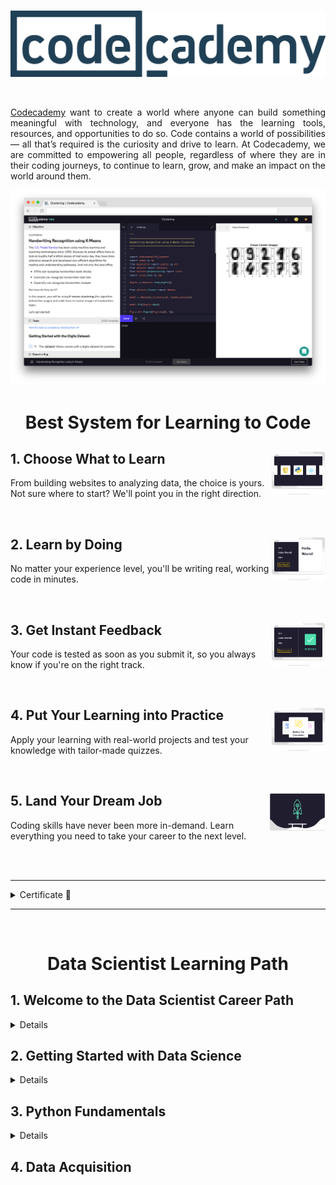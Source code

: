 <br />

<p align="center">
  <a href='https://www.codecademy.com/'><img src="README/codecademy.png"></a>
</p>

<br />

<p align="justify">
  <a href="https://www.codecademy.com/">Codecademy</a> want to create a world where anyone can build something meaningful with technology, and everyone has the learning tools, resources, and opportunities to do so. Code contains a world of possibilities — all that’s required is the curiosity and drive to learn. At Codecademy, we are committed to empowering all people, regardless of where they are in their coding journeys, to continue to learn, grow, and make an impact on the world around them.
</p>

<p align="center">
  <img src="README/banner.png">
</p>

<!-- ################################################################ -->

<h1 align="center">Best System for Learning to Code</h1>

## 1. Choose What to Learn <a href='README/1.webp'><img src='README/1.webp' align="right" height="70" /></a>
From building websites to analyzing data, the choice is yours. Not sure where to start? We'll point you in the right direction.

<br>

## 2. Learn by Doing <a href='README/2.webp'><img src='README/2.webp' align="right" height="70" /></a>
No matter your experience level, you'll be writing real, working code in minutes.

<br>

## 3. Get Instant Feedback <a href='README/3.webp'><img src='README/3.webp' align="right" height="70" /></a>
Your code is tested as soon as you submit it, so you always know if you're on the right track.

<br>

## 4. Put Your Learning into Practice <a href='README/4.webp'><img src='README/4.webp' align="right" height="70" /></a>
Apply your learning with real-world projects and test your knowledge with tailor-made quizzes.

<br>

## 5. Land Your Dream Job <a href='README/5.webp'><img src='README/5.webp' align="right" width="90" /></a>
Coding skills have never been more in-demand. Learn everything you need to take your career to the next level.

<br><br>

<!-- ################################################################ -->

---

<details><summary>Certificate 📃</summary>

<p align="center">
  <img src="Data%20Scientist%20Career%20Path\Certificate.png">
</p>

</details>

---

<br>

<h1 align="center">Data Scientist Learning Path</h1>

## **1. Welcome to the Data Scientist Career Path**

<details><summary>Details</summary>

The Data Scientist Career Path is designed for you to gain the technical skills, knowledge, resources, and confidence you need to get your start as a data scientist.

**After this Path, you will be able to:**

- Create programs using Python 3
- Move off of the Codecademy platform with the Command Line, Jupyter Notebook, Git, and GitHub Desktop
- Acquire and query data with SQL and BeautifulSoup
- Manipulate data using NumPy and pandas
- Wrangle and tidy data with pandas
- Summarize and analyze data with scikit-learn
- Implement many different hypothesis tests using Python
- Visualize data using Matplotlib and seaborn
- Communicate data science findings effectively
- Work with text data using natural language processing
- Build, train, and test a variety of supervised and unsupervised machine learning models
- Understand the fundamentals of deep learning
- Work with aggregate functions and joins in SQL

---

**Popular Data Science Resources**

As you go through the path, we’ll suggest certain resources for you to use, like articles, videos, tutorials, and documentation. Here are some additional resources that are considered groundbreaking, significant, or classics in the industry and will help you throughout your Path:

- Documentation: 
    - [NumPy Manual](https://numpy.org/doc/stable/)
    - [Jupyter Notebook](https://jupyter-notebook.readthedocs.io/en/stable/)
    - [Pandas Documentation](https://pandas.pydata.org/docs/index.html)
    - [API reference — seaborn](https://seaborn.pydata.org/api.html)
    - [Matplotlib: Python plotting](https://matplotlib.org/)
    - [The Python Standard Library](https://docs.python.org/3/library/index.html)
    - [The Data Visualization Catalogue](https://datavizcatalogue.com/)

- Cheatsheet: 
    - [SQL Cheatsheet](https://www.codecademy.com/learn/learn-sql/modules/learn-sql-manipulation/cheatsheet)
    - [Regex Cheatsheet](https://www.codecademy.com/learn/practical-data-cleaning/modules/data-cleaning-with-pandas/cheatsheet)
    - [Hypothesis Testing Cheatsheet](https://www.codecademy.com/learn/stats-hypothesis-testing/modules/hypothesis-testing-testing-a-sample-statistic/cheatsheet)
    - [Statistics for Data Analysis Cheatsheet](https://www.codecademy.com/learn/ida-6-statistics-for-data-analysis/modules/ida-6-1-variance-and-standard-deviation/cheatsheet)
    - [More ...](Data%20Scientist%20Career%20Path\1.%20Welcome%20to%20the%20Data%20Scientist%20Career%20Path\Cheatsheets)

- Books:
    - [A Whirlwind Tour of Python, Jake VanderPlas](https://nbviewer.jupyter.org/github/jakevdp/WhirlwindTourOfPython/blob/master/Index.ipynb)
    - [Python for Data Analysis: Data Wrangling with Pandas, Numpy, and Ipython, Wes McKinney](https://bookshop.org/books/python-for-data-analysis-data-wrangling-with-pandas-numpy-and-ipython-9781491957660/9781491957660)
    - [Python Data Science Handbook, Jake VanderPlas](https://bookshop.org/books/python-data-science-handbook-essential-tools-for-working-with-data/9781491912058), also available for free [here](https://jakevdp.github.io/PythonDataScienceHandbook/)
    - [Algorithms of Oppression: How Search Engines Reinforce Racism, Safiya Umoja Noble](https://bookshop.org/books/algorithms-of-oppression-how-search-engines-reinforce-racism/9781479837243)
    - [Introduction to Machine Learning with Python: A Guide for Data Scientists, Andreas C. Müller, Sarah Guido](https://bookshop.org/books/introduction-to-machine-learning-with-python-a-guide-for-data-scientists/9781449369415)
    - [Weapons of Math Destruction: How Big Data Increases Inequality and Threatens Democracy, Cathy O’Neil](https://bookshop.org/books/weapons-of-math-destruction-how-big-data-increases-inequality-and-threatens-democracy/9780553418835)
    - [Python Feature Engineering Cookbook, Soledad Galli](https://bookshop.org/books/weapons-of-math-destruction-how-big-data-increases-inequality-and-threatens-democracy/9780553418835)
    - [Deep Learning with Python, François Chollet](https://bookshop.org/books/deep-learning-with-python/9781617294433)

</details>

## **2. Getting Started with Data Science**

<details><summary>Details</summary>

### **a. Introduction to Data Science**

Data science enables us to take data and transform it into meaningful information that can help us make decisions. Data science is interdisciplinary and combines other well-known fields such as probability, statistics, analytics, and computer science. The work that you might do could range from writing up reports to building machine learning models. No matter what your interests are, data science is applicable - because these days, we have data on everything!

<p align="center">
  <img src="Data%20Scientist%20Career%20Path\2.%20Getting Started%20with%20Data%20Science\Data%20Science%20Venn%20Diagram.png" width="500px">
</p>

#### **1) Statistics**

A fundamental part of data science is statistics. Statistics is the practice of applying mathematical calculations to sets of data to derive meaning. Statistics can give us a quick summary of a dataset, such as the average amount or how consistent a dataset is.

There are two types of statistics: 

- **Descriptive Statistics**

    Descriptive statistics describe a dataset using mathematically calculated values, such as the mean and standard deviation. For instance, the graph below from [FiveThirtyEight](https://fivethirtyeight.com/features/heres-what-the-gender-pay-gap-looks-like-by-income-level/) charts the wage gap between American men and women in 2014. An example of a descriptive statistic would be that at the 90th income percentile, women make 80.6% of what men make on average.

- **Inferential Statistics**

    On the other hand, inferential statistics are statistical calculations that enable us to draw conclusions about the larger population. For instance, from looking at the graph we can infer that at the 99th income percentile, women make less than 78% of what men make on average. We can also infer that the reason why the wage gap is smallest at the 10th income percentile is because the minimum wage for men and women is the same.

#### **2) Probability**

Another field that informs the field of data science is probability. Probability is the mathematical study of what could potentially happen. Fun fact: the study of probability came about as a method to decode secret messages.

In data science, probability calculations are used to build models. Models are able to help us understand data that has yet to exist - either data we hadn’t previously collected or data that has yet to be created. Data scientists create models to help calculate the probability of a certain action and then they use that probability to make informed decisions.

[Example of Probability Application](Data%20Scientist%20Career%20Path\2.%20Getting%20Started%20with%20Data%20Science\1.%20Introduction%20to%20Data%20Science\probability.py)

#### **3) Programming**

Given that we’re a “learn to code” website, this one may seem fairly obvious. But in all seriousness, programming is an essential part of data science. It’s also what sets data science apart from similar fields, like data analytics.

Programming is the practice of writing commands for a computer to execute. Computer Science is the discipline of interacting with computation systems.

[Example of Programming Application](Data%20Scientist%20Career%20Path\2.%20Getting%20Started%20with%20Data%20Science\1.%20Introduction%20to%20Data%20Science\programming.py)

#### **4) Domain Expertise**

One of the reasons that data science is one of the most interesting fields to go into is that it doesn’t limit you to a specific industry. Interested in airplanes? Work for a company on ticket pricing! Like fashion? Create a model that predicts the latest trends.

<p align="center">
  <img src="Data%20Scientist%20Career%20Path\2.%20Getting%20Started%20with%20Data%20Science\Domain.svg">
</p>

Domain Expertise refers to the particular set of knowledge that someone cultivates in order to understand their data. You may be able to crunch the numbers, but in order to understand their meaning, you’re going to need a lot of context. Sometimes this context comes from your research, your teammates, or the knowledge that you gain after working in a particular industry.

#### **Review**

Review! You now know the basic parts that make up the field of data science.

- Data Science—the field of taking data and transforming it into meaningful information that can help us make decisions
- Descriptive Statistics—statistics that describe the data in objective terms
- Inferential Statistics—inferences for the overall population based on data
- Probability—the likelihood that an event will happen
- Programming—the act of giving the computer instructions to perform a task
- Domain Expertise—the particular set of knowledge that someone cultivates and brings with them in order to understand their data

If you are interested in learning more about these topics, here are some additional resources:

- Blog: [What does a data scientist do?](https://news.codecademy.com/what-does-a-data-scientist-do/)
- Article: [What Data Scientists Really Do, According to 35 Data Scientists](https://hbr.org/2018/08/what-data-scientists-really-do-according-to-35-data-scientists)
- Article: [Achieving business impact with data](https://www.mckinsey.com/business-functions/mckinsey-analytics/our-insights/achieving-business-impact-with-data#)

---

### **b. Data Science Process**

<p align="center">
  <img src="Data%20Scientist%20Career%20Path\2.%20Getting%20Started%20with%20Data%20Science\Data%20Science%20Process%20Diagram.webp">
</p>

### **c. Data Science Applications**

As you can see, there are many different applications and kinds of projects that you can do once you know a bit of data science!

- Reports - a way of presenting your process, insights, and recommendations
- Recommender Systems - a process that uses data about users and items to predict interest
- Dynamic Pricing - a strategy that takes into account factors such as demand to increase and decrease prices to drive profit
- Natural Language Processing - ways of analyzing text to gain insights as well as support applications, such as chatbots

Of course, there are many applications beyond just the ones that we’ve covered here. So no matter your interest or professional industry, data science thinking can create impact.

</details>

## **3. Python Fundamentals**

<details><summary>Details</summary>

### **a. Python Syntax and Variable Types**

<details><summary>Details</summary>

Python is a programming language. Like other languages, it gives us a way to communicate ideas. In the case of a programming language, these ideas are “commands” that people use to communicate with a computer!

0) [Welcome](Data%20Scientist%20Career%20Path\3.%20Python%20Fundamentals\1.%20Python%20Syntax%20and%20Variable%20Types\1.%20welcome.py)
1) [Comment](Data%20Scientist%20Career%20Path\3.%20Python%20Fundamentals\1.%20Python%20Syntax%20and%20Variable%20Types\2.%20comments.py)
2) [Print](Data%20Scientist%20Career%20Path\3.%20Python%20Fundamentals\1.%20Python%20Syntax%20and%20Variable%20Types\3.%20print.py)
3) [String](Data%20Scientist%20Career%20Path\3.%20Python%20Fundamentals\1.%20Python%20Syntax%20and%20Variable%20Types\4.%20strings.py)
4) [Variables](Data%20Scientist%20Career%20Path\3.%20Python%20Fundamentals\1.%20Python%20Syntax%20and%20Variable%20Types\5.%20variables.py)
5) [Errors](Data%20Scientist%20Career%20Path\3.%20Python%20Fundamentals\1.%20Python%20Syntax%20and%20Variable%20Types\6.%20errors.py)
6) [Numbers](Data%20Scientist%20Career%20Path\3.%20Python%20Fundamentals\1.%20Python%20Syntax%20and%20Variable%20Types\7.%20numbers.py)
7) [Calculations](Data%20Scientist%20Career%20Path\3.%20Python%20Fundamentals\1.%20Python%20Syntax%20and%20Variable%20Types\8.%20calculations.py)
8) [Changing Numbers](Data%20Scientist%20Career%20Path\3.%20Python%20Fundamentals\1.%20Python%20Syntax%20and%20Variable%20Types\9.%20changing%20numbers.py)
9) [Exponents](Data%20Scientist%20Career%20Path\3.%20Python%20Fundamentals\1.%20Python%20Syntax%20and%20Variable%20Types\10.%20exponents.py)
10) [Modulo](Data%20Scientist%20Career%20Path\3.%20Python%20Fundamentals\1.%20Python%20Syntax%20and%20Variable%20Types\11.%20modulo.py)
11) [Concatenation](Data%20Scientist%20Career%20Path\3.%20Python%20Fundamentals\1.%20Python%20Syntax%20and%20Variable%20Types\12.%20concenation.py)
12) [Plus Equals](Data%20Scientist%20Career%20Path\3.%20Python%20Fundamentals\1.%20Python%20Syntax%20and%20Variable%20Types\13.%20plus%20equals.py)
13) [Multi-line Strings](Data%20Scientist%20Career%20Path\3.%20Python%20Fundamentals\1.%20Python%20Syntax%20and%20Variable%20Types\14.%20multi-line%20string.py)
14) [Review](Data%20Scientist%20Career%20Path\3.%20Python%20Fundamentals\1.%20Python%20Syntax%20and%20Variable%20Types\15.%20review.py)

Two common errors that we encounter while writing Python are `SyntaxError` and `NameError`.

- `SyntaxError` means there is something wrong with the way your program is written — punctuation that does not belong, a command where it is not expected, or a missing parenthesis can all trigger a `SyntaxError`.

- A `NameError` occurs when the Python interpreter sees a word it does not recognize. Code that contains something that looks like a variable but was never defined will throw a `NameError`.

#### **Documentation**

[Python Documentation - Built-in Types](https://docs.python.org/3/library/stdtypes.html)

In this documentation, you will learn about the built-in data types of Python. This is helpful if you would like to learn about data types that you can use when programming in Python.

</details>

### **b. Python Functions**

<details><summary>Details</summary>

Let’s imagine we were building an application to help people plan trips! When using a trip planning application we can say a simple procedure could look like this:

```
 1. Establish your origin and destination
 2. Calculate the distance/route
 3. Return the best route to the user
```

We will perform these three steps every time users have to travel between two points using our trip application. In our programs, we could rewrite the same procedures over and over (and over) for each time we want to travel, but there’s a better way! Python gives us a useful concept called *functions*.

1) [Why Functions?](Data%20Scientist%20Career%20Path\3.%20Python%20Fundamentals\2.%20Python%20Functions\1.%20Intro%20to%20Function\1.%20why%20function.py)
2) [Defining a Function](Data%20Scientist%20Career%20Path\3.%20Python%20Fundamentals\2.%20Python%20Functions\1.%20Intro%20to%20Function\2.%20defining%20function.py)
3) [Calling Function](Data%20Scientist%20Career%20Path\3.%20Python%20Fundamentals\2.%20Python%20Functions\1.%20Intro%20to%20Function\3.%20calling%20function.py)
4) [Whitespace & Execution Flow](Data%20Scientist%20Career%20Path\3.%20Python%20Fundamentals\2.%20Python%20Functions\1.%20Intro%20to%20Function\4.%20whitespace.py)
5) [Parameters & Arguments](Data%20Scientist%20Career%20Path\3.%20Python%20Fundamentals\2.%20Python%20Functions\1.%20Intro%20to%20Function\5.%20parameters%20n%20arguments.py)
6) [Multiple Parameters](Data%20Scientist%20Career%20Path\3.%20Python%20Fundamentals\2.%20Python%20Functions\1.%20Intro%20to%20Function\6.%20multiple%20parameters.py)
7) [Types of Arguments](Data%20Scientist%20Career%20Path\3.%20Python%20Fundamentals\2.%20Python%20Functions\1.%20Intro%20to%20Function\7.%20types%20of%20arguments.py)
8) [Built-in vs User Defined Functions](Data%20Scientist%20Career%20Path\3.%20Python%20Fundamentals\2.%20Python%20Functions\1.%20Intro%20to%20Function\8.%20builtin%20n%20user%20defined%20function.py)
9) [Variable Access](Data%20Scientist%20Career%20Path\3.%20Python%20Fundamentals\2.%20Python%20Functions\1.%20Intro%20to%20Function\9.%20variable%20access.py)
10) [Returns](Data%20Scientist%20Career%20Path\3.%20Python%20Fundamentals\2.%20Python%20Functions\1.%20Intro%20to%20Function\10.%20returns.py)
11) [Multiple Returns](Data%20Scientist%20Career%20Path\3.%20Python%20Fundamentals\2.%20Python%20Functions\1.%20Intro%20to%20Function\11.%20multiple%20returns.py)
12) [Review](Data%20Scientist%20Career%20Path\3.%20Python%20Fundamentals\2.%20Python%20Functions\1.%20Intro%20to%20Function\12.%20review.py)

Here’s an example of a function definition:

```
def function_name():
    # functions tasks go here
```

There are some key components we want to note here:
- The `def` keyword indicates the beginning of a function (also known as a function header). The function header is followed by a name in snake_case format that describes the task the function performs. It’s best practice to give your functions a descriptive yet concise name.

- Following the function name is a pair of parenthesis `( )` that can hold input values known as parameters (more on parameters later in the lesson!). In this example function, we have no parameters.

- A colon `:` to mark the end of the function header.

- Lastly, we have one or more valid python statements that make up the function body (where we have our python comment).

**Python Code Challenges: Functions**

1. [Tenth Power](Data%20Scientist%20Career%20Path\3.%20Python%20Fundamentals\2.%20Python%20Functions\2.%20Challenge\1.%20tenth%20power.py)
2. [Square Root](Data%20Scientist%20Career%20Path\3.%20Python%20Fundamentals\2.%20Python%20Functions\2.%20Challenge\2.%20square%20root.py)
3. [Win Percentage](Data%20Scientist%20Career%20Path\3.%20Python%20Fundamentals\2.%20Python%20Functions\2.%20Challenge\3.%20win%20percentage.py)
4. [Average](Data%20Scientist%20Career%20Path\3.%20Python%20Fundamentals\2.%20Python%20Functions\2.%20Challenge\4.%20average.py)
5. [Remainder](Data%20Scientist%20Career%20Path\3.%20Python%20Fundamentals\2.%20Python%20Functions\2.%20Challenge\5.%20remainder.py)

**Python Code Challenges: Functions (Advanced)**

1. [First Three Multiples](Data%20Scientist%20Career%20Path\3.%20Python%20Fundamentals\2.%20Python%20Functions\3.%20Challenge%20(Advanced)\1.%20first%20three%20multiples.py)
2. [Tip](Data%20Scientist%20Career%20Path\3.%20Python%20Fundamentals\2.%20Python%20Functions\3.%20Challenge%20(Advanced)\2.%20tip.py)
3. [Bond, James Bond](Data%20Scientist%20Career%20Path\3.%20Python%20Fundamentals\2.%20Python%20Functions\3.%20Challenge%20(Advanced)\3.%20james%20bond.py)
4. [Dog Years](Data%20Scientist%20Career%20Path\3.%20Python%20Fundamentals\2.%20Python%20Functions\3.%20Challenge%20(Advanced)\4.%20dog%20years.py)
5. [All Operations](Data%20Scientist%20Career%20Path\3.%20Python%20Fundamentals\2.%20Python%20Functions\3.%20Challenge%20(Advanced)\5.%20all%20operations.py)

</details>

### **c. Python Control Flow**

<details><summary>Details</summary>

<p align="center">
  <img src="Data%20Scientist%20Career%20Path\3.%20Python%20Fundamentals\3.%20Python%20Control%20Flow\control-flow.svg">
</p>

1) [Boolean Expressions](Data%20Scientist%20Career%20Path\3.%20Python%20Fundamentals\3.%20Python%20Control%20Flow\1.%20Intro%20to%20Control%20Flow\1.%20boolean%20expressions.py)
2) [Relational Operators: Equals and Not Equals](Data%20Scientist%20Career%20Path\3.%20Python%20Fundamentals\3.%20Python%20Control%20Flow\1.%20Intro%20to%20Control%20Flow\2.%20relational%20operators.py)
3) [Boolean Variables](Data%20Scientist%20Career%20Path\3.%20Python%20Fundamentals\3.%20Python%20Control%20Flow\1.%20Intro%20to%20Control%20Flow\3.%20boolean%20variables.py)
4) [If Statement](Data%20Scientist%20Career%20Path\3.%20Python%20Fundamentals\3.%20Python%20Control%20Flow\1.%20Intro%20to%20Control%20Flow\4.%20if.py)
5) [Relational Operators II](Data%20Scientist%20Career%20Path\3.%20Python%20Fundamentals\3.%20Python%20Control%20Flow\1.%20Intro%20to%20Control%20Flow\5.%20relational%20operators%202.py)
6) [Boolean Operators: and](Data%20Scientist%20Career%20Path\3.%20Python%20Fundamentals\3.%20Python%20Control%20Flow\1.%20Intro%20to%20Control%20Flow\6.%20and.py)
7) [Boolean Operators: or](Data%20Scientist%20Career%20Path\3.%20Python%20Fundamentals\3.%20Python%20Control%20Flow\1.%20Intro%20to%20Control%20Flow\7.%20or.py)
8) [Boolean Operators: not](Data%20Scientist%20Career%20Path\3.%20Python%20Fundamentals\3.%20Python%20Control%20Flow\1.%20Intro%20to%20Control%20Flow\8.%20not.py)
9) [Else Statements](Data%20Scientist%20Career%20Path\3.%20Python%20Fundamentals\3.%20Python%20Control%20Flow\1.%20Intro%20to%20Control%20Flow\9.%20else.py)
10) [Else If Statements](Data%20Scientist%20Career%20Path\3.%20Python%20Fundamentals\3.%20Python%20Control%20Flow\1.%20Intro%20to%20Control%20Flow\10.%20else%20if.py)
11) [Review](Data%20Scientist%20Career%20Path\3.%20Python%20Fundamentals\3.%20Python%20Control%20Flow\1.%20Intro%20to%20Control%20Flow\11.%20review.py)

Let’s review what we’ve learned this lesson:

- Boolean expressions are statements that can be either `True` or `False`
- A boolean variable is a variable that is set to either `True` or `False`.
- We can create boolean expressions using relational operators:
    - `==` : Equals
    - `!=` : Not equals
    - `>` : Greater than
    - `>=` : Greater than or equal to
    - `<` : Less than
    - `<=` : Less than or equal to
- `if` statements can be used to create control flow in your code.
- `else` statements can be used to execute code when the conditions of an `if` statement are not met.
- `elif` statements can be used to build additional checks into your `if` statements


#### **Documentation**

[Python Tutorial - More Control Flow Tools](https://docs.python.org/3/tutorial/controlflow.html)

In this documentation, you will learn about the different flow control statements of Python. This is helpful if you would like to conditionally execute blocks of code in a Python program.

**Python Code Challenges: Control Flow**

1. [Large Power](Data%20Scientist%20Career%20Path\3.%20Python%20Fundamentals\3.%20Python%20Control%20Flow\2.%20Challenge\1.%20large%20power.py)
2. [Over Budget](Data%20Scientist%20Career%20Path\3.%20Python%20Fundamentals\3.%20Python%20Control%20Flow\2.%20Challenge\2.%20over%20budget.py)
3. [Twice As Large](Data%20Scientist%20Career%20Path\3.%20Python%20Fundamentals\3.%20Python%20Control%20Flow\2.%20Challenge\3.%20twice%20as%20large.py)
4. [Divisible By Ten](Data%20Scientist%20Career%20Path\3.%20Python%20Fundamentals\3.%20Python%20Control%20Flow\2.%20Challenge\4.%20divisible%20by%20ten.py)
5. [Not Sum To Ten](Data%20Scientist%20Career%20Path\3.%20Python%20Fundamentals\3.%20Python%20Control%20Flow\2.%20Challenge\5.%20not%20sum%20to%20ten.py)

**Python Code Challenges: Control Flow (Advanced)**

1. [In Range](Data%20Scientist%20Career%20Path\3.%20Python%20Fundamentals\3.%20Python%20Control%20Flow\3.%20Challenge%20(Advanced)\1.%20in%20range.py)
2. [Same Name](Data%20Scientist%20Career%20Path\3.%20Python%20Fundamentals\3.%20Python%20Control%20Flow\3.%20Challenge%20(Advanced)\2.%20same%20name.py)
3. [Always False](Data%20Scientist%20Career%20Path\3.%20Python%20Fundamentals\3.%20Python%20Control%20Flow\3.%20Challenge%20(Advanced)\3.%20always%20false.py)
4. [Movie Review](Data%20Scientist%20Career%20Path\3.%20Python%20Fundamentals\3.%20Python%20Control%20Flow\3.%20Challenge%20(Advanced)\4.%20movie%20review.py)
5. [Max Number](Data%20Scientist%20Career%20Path\3.%20Python%20Fundamentals\3.%20Python%20Control%20Flow\3.%20Challenge%20(Advanced)\5.%20max%20number.py)

</details>

### **d. Getting Started Off-Platform**

<details><summary>Details</summary>

#### **1) Command Line Interface Setup**

Windows has a different CLI, called Command Prompt. While this has many of the same features as Bash, Bash is much more popular. Because of the strength of the open source community and the tools they provide, mastering Bash is a better investment than mastering Command Prompt.

To use Bash on a Windows computer, we will download and install a program called Git Bash. Git Bash allows us to easily access Bash as well as another tool we’ll be using later called Git, inside the Windows environment.

For more detailed tutorial, please watch [this video](https://www.youtube.com/watch?v=sQY0g7s2hac).

#### **2) Introducing Jupyter Notebook**

Jupyter Notebook (sometimes called IPython Notebook) is a popular way to write and run Python code, especially for data analysis, data science and machine learning. Jupyter Notebooks are easy-to-use because they let you execute code and review the output quickly. This iterative process is central to data analytics and makes it easy to test hypotheses and record the results (just like a notebook).

<p align="center">
  <img src="Data%20Scientist%20Career%20Path\3.%20Python%20Fundamentals\4.%20Getting%20Started%20Off-Platform\jupyter.gif">
</p>

Above is the Jupyter Notebook interface. A Jupyter Notebook has two parts:

- the front-end interface (what you see in the gif)
- the back-end kernel

The `front-end interface` loads in a web browser and consists of “cells” where you enter your code. The browser is just for display, so you do not need to be connected to the internet.

Jupyter Notebook uses a `back-end kernel` called `IPython`. The ‘I’ stands for ‘Interactive’, which means that a program or script can be broken up into smaller pieces, and those pieces can be run independently from the rest of the program.

You do not need to worry about the difference between `Python` and `IPython`. The important thing to know is that you can run small pieces of code, which can be helpful when working with data.

#### **3) Setting up Jupyter Notebook**

**Windows Anaconda**

Go to the [Anaconda Downloads page](https://www.anaconda.com/products/individual#Downloads) and download the appropriate version of Anaconda (32- or 64-Bit Graphical Installer)

1. Double click on the **.exe** file and click `Install`.
2. Read and agree to the licensing terms.
3. Select if you want to install for 'Just Me' or 'All Users'. If you are installing for 'All Users', you must have Administrator privileges.
4. You will be prompted to select the installation location. By default, Anaconda should try to install in your home directory. We recommend accepting this default. Click `Install`.
5. You will be asked if you want to add Anaconda to your PATH environment variable. Do not add Anaconda to the PATH because it can interfere with other software.
6. You will be asked if you want Anaconda to be your default version of Python. We recommend 'Yes'. There are some rare instances where you might not make Anaconda the default version, but they are beyond the scope of this article.
7. Click the Install button.
8. Go ahead and finish the installation.

Now you can verify your installation. Go to the Windows Start menu and search for ‘Anaconda Navigator’ (not the Anaconda Prompt).

<p align="center">
  <img src="Data%20Scientist%20Career%20Path\3.%20Python%20Fundamentals\4.%20Getting%20Started%20Off-Platform\logo.png" height='100px'>
</p>

If it appears, it is installed. Congratulations!

Double click on it, and the Anaconda Navigator window should appear.

<p align="center">
  <img src="Data%20Scientist%20Career%20Path\3.%20Python%20Fundamentals\4.%20Getting%20Started%20Off-Platform\anaconda.webp">
</p>

Your applications screen may look slightly different from this one, but that is ok. Click the Launch button under Jupyter Notebook. A Jupyter Notebook interface will appear in your default browser.

<p align="center">
  <img src="Data%20Scientist%20Career%20Path\3.%20Python%20Fundamentals\4.%20Getting%20Started%20Off-Platform\jupyter.webp">
</p>

An Anaconda Prompt might also open and display a url. If it does, do not close it until you are done working with Jupyter Notebook. If it does not appear, don’t worry - this has to do with your operating system and will not affect Jupyter Notebook’s performance.

Congratulations!! You are ready to move on to the next article and get started using Jupyter Notebook!

#### **4) Getting Started with Jupyter**

For many more helpful tools and features, check out [the documentation](https://jupyter-notebook-beginner-guide.readthedocs.io/en/latest/what_is_jupyter.html), and if you want to be inspired to do more with Jupyter notebook, check out [A gallery of interesting Jupyter Notebooks](https://github.com/jupyter/jupyter/wiki/A-gallery-of-interesting-Jupyter-Notebooks).

Have fun coding with Jupyter Notebook!

#### **5) Getting More out of Jupyter Notebook**

There are numerous ways to enhance your Jupyter Notebook and make it more readable and standardized. We have covered some of the methods, but there are many others that can be found in the [Jupyter Notebook User’s Manual](https://jupyter.brynmawr.edu/services/public/dblank/Jupyter%20Notebook%20Users%20Manual.ipynb).

**Documentation**

[Jupyter Notebook Documentation](https://jupyter-notebook.readthedocs.io/en/stable/)

In this documentation, you will learn about how to install, configure, and use Jupyter Notebook for Python programming. This is helpful if you would like to quickly validate Python code or prototype visualizations.

</details>

### **e. Python List**

<details><summary>Details</summary>

In programming, it is common to want to work with collections of data. In Python, a list is one of the many built-in [data structures](https://en.wikipedia.org/wiki/Data_structure) that allows us to work with a collection of data in sequential order.

Suppose we want to make a list of the heights of students in a class:

- Noelle is 61 inches tall
- Ava is 70 inches tall
- Sam is 67 inches tall
- Mia is 64 inches tall

In Python, we can create a variable called heights to store these integers into a list:

```
heights = [61, 70, 67, 64]
```

Notice that:

1. A list begins and ends with square brackets `([` and `])`.
2. Each item (i.e., `67` or `70`) is separated by a comma (,)
3. It’s considered good practice to insert a space `()` after each comma, but your code will run just fine if you forget the space.

**Intro to List in Python:**

1) [What is a List?](Data%20Scientist%20Career%20Path\3.%20Python%20Fundamentals\5.%20Python%20List\1.%20Intro%20to%20List\1.%20list.py)
2) [What can a List contain?](Data%20Scientist%20Career%20Path\3.%20Python%20Fundamentals\5.%20Python%20List\1.%20Intro%20to%20List\2.%20list%20contain.py)
3) [Empty Lists](Data%20Scientist%20Career%20Path\3.%20Python%20Fundamentals\5.%20Python%20List\1.%20Intro%20to%20List\3.%20empty%20list.py)
4) [List Methods](Data%20Scientist%20Career%20Path\3.%20Python%20Fundamentals\5.%20Python%20List\1.%20Intro%20to%20List\4.%20list%20method.py)
5) [Growing a List: Append](Data%20Scientist%20Career%20Path\3.%20Python%20Fundamentals\5.%20Python%20List\1.%20Intro%20to%20List\5.%20list%20append.py)
6) [Growing a List: Plus (+)](Data%20Scientist%20Career%20Path\3.%20Python%20Fundamentals\5.%20Python%20List\1.%20Intro%20to%20List\6.%20list%20plus.py)
7) [Accessing List Elements](Data%20Scientist%20Career%20Path\3.%20Python%20Fundamentals\5.%20Python%20List\1.%20Intro%20to%20List\7.%20list%20access.py)
8) [Accessing List Elements: Negative Index](Data%20Scientist%20Career%20Path\3.%20Python%20Fundamentals\5.%20Python%20List\1.%20Intro%20to%20List\8.%20list%20access%20negative.py)
9) [Modifying List Elements](Data%20Scientist%20Career%20Path\3.%20Python%20Fundamentals\5.%20Python%20List\1.%20Intro%20to%20List\9.%20list%20modify.py)
10) [Shrinking a List: Remove](Data%20Scientist%20Career%20Path\3.%20Python%20Fundamentals\5.%20Python%20List\1.%20Intro%20to%20List\10.%20list%20remove.py)
11) [Two-Dimensional (2D) Lists](Data%20Scientist%20Career%20Path\3.%20Python%20Fundamentals\5.%20Python%20List\1.%20Intro%20to%20List\11.%20list%202d.py)
12) [Accessing 2D Lists](Data%20Scientist%20Career%20Path\3.%20Python%20Fundamentals\5.%20Python%20List\1.%20Intro%20to%20List\12.%20list%202d%20access.py)
13) [Modifying 2D Lists](Data%20Scientist%20Career%20Path\3.%20Python%20Fundamentals\5.%20Python%20List\1.%20Intro%20to%20List\13.%20list%202d%20modify.py)
14) [Review](Data%20Scientist%20Career%20Path\3.%20Python%20Fundamentals\5.%20Python%20List\1.%20Intro%20to%20List\14.%20review.py)

**Combining Lists: The Zip Function**

Use `zip()` to create a new variable called `names_and_dogs_names` that combines owners and dogs_names lists into a zip object.

Then, create a new variable named `list_of_names_and_dogs_names` by calling the `list()` function on `names_and_dogs_names`.

Print `list_of_names_and_dogs_names`.

See the code [here](Data%20Scientist%20Career%20Path\3.%20Python%20Fundamentals\5.%20Python%20List\2.%20Combined%20with%20ZIP%20Function\list%20with%20zip%20function.py).

**Documentation**

[Python Tutorial - Sequence Types](https://docs.python.org/3/library/stdtypes.html#sequence-types-list-tuple-range)

In this documentation, you will learn about the built-in sequence types available in Python. This is helpful when you are working with a sequence of data in Python.

**Python List Methods:**

- `.count()` - A list method to count the number of occurrences of an element in a list.
- `.insert()` - A list method to insert an element into a specific index of a list.
- `.pop()` - A list method to remove an element from a specific index or from the end of a list.
- `range()` - A built-in Python function to create a sequence of integers.
- `len()` - A built-in Python function to get the length of a list.
- `.sort() / sorted()` - A method and a built-in function to sort a list.

**Working with the List in Python:**

1) [Adding by Index: Insert](Data%20Scientist%20Career%20Path\3.%20Python%20Fundamentals\5.%20Python%20List\3.%20Working%20with%20List\1.%20list%20insert.py)
2) [Removing by Index: Pop](Data%20Scientist%20Career%20Path\3.%20Python%20Fundamentals\5.%20Python%20List\3.%20Working%20with%20List\2.%20list%20pop.py)
3) [Consecutive Lists: Range](Data%20Scientist%20Career%20Path\3.%20Python%20Fundamentals\5.%20Python%20List\3.%20Working%20with%20List\3.%20list%20range.py)
4) [The Power of Range!](Data%20Scientist%20Career%20Path\3.%20Python%20Fundamentals\5.%20Python%20List\3.%20Working%20with%20List\4.%20list%20power%20range.py)
5) [Length](Data%20Scientist%20Career%20Path\3.%20Python%20Fundamentals\5.%20Python%20List\3.%20Working%20with%20List\5.%20list%20length.py)
6) [Slicing Lists I](Data%20Scientist%20Career%20Path\3.%20Python%20Fundamentals\5.%20Python%20List\3.%20Working%20with%20List\6.%20list%20slice%201.py)
7) [Slicing Lists II](Data%20Scientist%20Career%20Path\3.%20Python%20Fundamentals\5.%20Python%20List\3.%20Working%20with%20List\7.%20list%20slice%202.py)
8) [Counting in a List](Data%20Scientist%20Career%20Path\3.%20Python%20Fundamentals\5.%20Python%20List\3.%20Working%20with%20List\8.%20list%20count.py)
9) [Sorting Lists I](Data%20Scientist%20Career%20Path\3.%20Python%20Fundamentals\5.%20Python%20List\3.%20Working%20with%20List\9.%20list%20sort%201.py)
10) [Sorting Lists II](Data%20Scientist%20Career%20Path\3.%20Python%20Fundamentals\5.%20Python%20List\3.%20Working%20with%20List\10.%20list%20sort%202.py)
11) [Review](Data%20Scientist%20Career%20Path\3.%20Python%20Fundamentals\5.%20Python%20List\3.%20Working%20with%20List\11.%20review.py)

**Python Code Challenges: Lists**

1. [Append Size](Data%20Scientist%20Career%20Path\3.%20Python%20Fundamentals\5.%20Python%20List\4.%20Challenge\1.%20append%20size.py)
2. [Append Sum](Data%20Scientist%20Career%20Path\3.%20Python%20Fundamentals\5.%20Python%20List\4.%20Challenge\2.%20append%20sum.py)
3. [Larger List](Data%20Scientist%20Career%20Path\3.%20Python%20Fundamentals\5.%20Python%20List\4.%20Challenge\3.%20larger%20list.py)
4. [More Than N](Data%20Scientist%20Career%20Path\3.%20Python%20Fundamentals\5.%20Python%20List\4.%20Challenge\4.%20more%20than%20n.py)
5. [Combine Sort](Data%20Scientist%20Career%20Path\3.%20Python%20Fundamentals\5.%20Python%20List\4.%20Challenge\5.%20combine%20sort.py)

**Python Code Challenges: Lists (Advanced)**

1. [Every Three Numbers](Data%20Scientist%20Career%20Path\3.%20Python%20Fundamentals\5.%20Python%20List\5.%20Challenge%20(Advanced)\1.%20every%203%20number.py)
2. [Remove Middle](Data%20Scientist%20Career%20Path\3.%20Python%20Fundamentals\5.%20Python%20List\5.%20Challenge%20(Advanced)\2.%20remove%20middle.py)
3. [More Frequent Item](Data%20Scientist%20Career%20Path\3.%20Python%20Fundamentals\5.%20Python%20List\5.%20Challenge%20(Advanced)\3.%20more%20frequent%20item.py)
4. [Double Index](Data%20Scientist%20Career%20Path\3.%20Python%20Fundamentals\5.%20Python%20List\5.%20Challenge%20(Advanced)\4.%20double%20index.py)
5. [Middle Item](Data%20Scientist%20Career%20Path\3.%20Python%20Fundamentals\5.%20Python%20List\5.%20Challenge%20(Advanced)\5.%20middle%20item.py)

</details>

### **e. Python Loop**

<details><summary>Details</summary>

In programming, this process of using an initialization, repetitions, and an ending condition is called a `loop`. In a loop, we perform a process of iteration (repeating tasks).

<p align="center">
  <img src="Data%20Scientist%20Career%20Path\3.%20Python%20Fundamentals\6.%20Python%20Loop\loop.svg">
</p>

Programming languages like Python implement two types of iteration:

- `Indefinite iteration`, where the number of times the loop is executed depends on how many times a condition is met.

- `Definite iteration`, where the number of times the loop will be executed is defined in advance (usually based on the collection size).

**Intro to Loop:**

1) [Why Loops?](Data%20Scientist%20Career%20Path\3.%20Python%20Fundamentals\6.%20Python%20Loop\1.%20Intro%20to%20Loop\1.%20loop.py)
2) [For Loops: Introduction](Data%20Scientist%20Career%20Path\3.%20Python%20Fundamentals\6.%20Python%20Loop\1.%20Intro%20to%20Loop\2.%20for%20loop.py)
3) [For Loops: Using Range](Data%20Scientist%20Career%20Path\3.%20Python%20Fundamentals\6.%20Python%20Loop\1.%20Intro%20to%20Loop\3.%20loop%20using%20range.py)
4) [While Loops: Introduction](Data%20Scientist%20Career%20Path\3.%20Python%20Fundamentals\6.%20Python%20Loop\1.%20Intro%20to%20Loop\4.%20while%20loop.py)
5) [While Loops: Lists](Data%20Scientist%20Career%20Path\3.%20Python%20Fundamentals\6.%20Python%20Loop\1.%20Intro%20to%20Loop\5.%20while%20loop%20list.py)
6) [Infinite Loops](Data%20Scientist%20Career%20Path\3.%20Python%20Fundamentals\6.%20Python%20Loop\1.%20Intro%20to%20Loop\6.%20infinite%20loop.py)
7) [Loop Control: Break](Data%20Scientist%20Career%20Path\3.%20Python%20Fundamentals\6.%20Python%20Loop\1.%20Intro%20to%20Loop\7.%20loop%20break.py)
8) [Loop Control: Continue](Data%20Scientist%20Career%20Path\3.%20Python%20Fundamentals\6.%20Python%20Loop\1.%20Intro%20to%20Loop\8.%20loop%20continue.py)
9) [Nested Loops](Data%20Scientist%20Career%20Path\3.%20Python%20Fundamentals\6.%20Python%20Loop\1.%20Intro%20to%20Loop\9.%20nested%20loop.py)
10) [List Comprehensions: Introduction](Data%20Scientist%20Career%20Path\3.%20Python%20Fundamentals\6.%20Python%20Loop\1.%20Intro%20to%20Loop\10.%20list%20comprehension.py)
11) [List Comprehensions: Conditionals](Data%20Scientist%20Career%20Path\3.%20Python%20Fundamentals\6.%20Python%20Loop\1.%20Intro%20to%20Loop\11.%20list%20comprehension%20conditional.py)
12) [Review](Data%20Scientist%20Career%20Path\3.%20Python%20Fundamentals\6.%20Python%20Loop\1.%20Intro%20to%20Loop\12.%20review.py)

**Documentation**

[Python Tutorial - Data Structures : Looping Techniques](https://docs.python.org/3/tutorial/datastructures.html#looping-techniques)

In this documentation, you will learn about the different Python looping techniques. This is helpful if you would like to repeatedly execute a code block in a program for a sequence of values.

**List Comprehension - Code Challenge:**

1) [Double](Data%20Scientist%20Career%20Path\3.%20Python%20Fundamentals\6.%20Python%20Loop\2.%20List%20Comprehension%20Code%20Challenge\1.%20double.py)
2) [Squares](Data%20Scientist%20Career%20Path\3.%20Python%20Fundamentals\6.%20Python%20Loop\2.%20List%20Comprehension%20Code%20Challenge\2.%20squares.py)
3) [Add Ten](Data%20Scientist%20Career%20Path\3.%20Python%20Fundamentals\6.%20Python%20Loop\2.%20List%20Comprehension%20Code%20Challenge\3.%20add%20ten.py)
4) [Divide By Two](Data%20Scientist%20Career%20Path\3.%20Python%20Fundamentals\6.%20Python%20Loop\2.%20List%20Comprehension%20Code%20Challenge\4.%20divide%20by%20two.py)
5) [Parity](Data%20Scientist%20Career%20Path\3.%20Python%20Fundamentals\6.%20Python%20Loop\2.%20List%20Comprehension%20Code%20Challenge\5.%20parity.py)
6) [Add Hello](Data%20Scientist%20Career%20Path\3.%20Python%20Fundamentals\6.%20Python%20Loop\2.%20List%20Comprehension%20Code%20Challenge\6.%20add%20hello.py)
7) [First Character](Data%20Scientist%20Career%20Path\3.%20Python%20Fundamentals\6.%20Python%20Loop\2.%20List%20Comprehension%20Code%20Challenge\7.%20first%20character.py)
8) [Size](Data%20Scientist%20Career%20Path\3.%20Python%20Fundamentals\6.%20Python%20Loop\2.%20List%20Comprehension%20Code%20Challenge\8.%20size.py)
9) [Opposite](Data%20Scientist%20Career%20Path\3.%20Python%20Fundamentals\6.%20Python%20Loop\2.%20List%20Comprehension%20Code%20Challenge\9.%20opposite.py)
10) [Same String](Data%20Scientist%20Career%20Path\3.%20Python%20Fundamentals\6.%20Python%20Loop\2.%20List%20Comprehension%20Code%20Challenge\10.%20same%20string.py)
11) [Greater Than Two](Data%20Scientist%20Career%20Path\3.%20Python%20Fundamentals\6.%20Python%20Loop\2.%20List%20Comprehension%20Code%20Challenge\11.%20greater%20than%202.py)
12) [Product](Data%20Scientist%20Career%20Path\3.%20Python%20Fundamentals\6.%20Python%20Loop\2.%20List%20Comprehension%20Code%20Challenge\12.%20product.py)
13) [Greater Than](Data%20Scientist%20Career%20Path\3.%20Python%20Fundamentals\6.%20Python%20Loop\2.%20List%20Comprehension%20Code%20Challenge\13.%20greater%20than.py)
14) [First Only](Data%20Scientist%20Career%20Path\3.%20Python%20Fundamentals\6.%20Python%20Loop\2.%20List%20Comprehension%20Code%20Challenge\14.%20first%20only.py)
15) [Add With Zip](Data%20Scientist%20Career%20Path\3.%20Python%20Fundamentals\6.%20Python%20Loop\2.%20List%20Comprehension%20Code%20Challenge\15.%20add%20with%20zip.py)
16) [Divide With Zip](Data%20Scientist%20Career%20Path\3.%20Python%20Fundamentals\6.%20Python%20Loop\2.%20List%20Comprehension%20Code%20Challenge\16.%20divide%20with%20zip.py)
17) [Capitals](Data%20Scientist%20Career%20Path\3.%20Python%20Fundamentals\6.%20Python%20Loop\2.%20List%20Comprehension%20Code%20Challenge\17.%20capitals.py)
18) [Ages](Data%20Scientist%20Career%20Path\3.%20Python%20Fundamentals\6.%20Python%20Loop\2.%20List%20Comprehension%20Code%20Challenge\18.%20ages.py)
19) [Greater Than With Zip](Data%20Scientist%20Career%20Path\3.%20Python%20Fundamentals\6.%20Python%20Loop\2.%20List%20Comprehension%20Code%20Challenge\19.%20greater%20than%20with%20zip.py)

</details>

### **f. Python Strings**

<details><summary>Details</summary>

In Python, the way we store something like a word, a sentence, or even a whole paragraph is as a string. A string is a sequence of characters contained within a pair of `'single quotes'` or `"double quotes"`. A string can be any length and can contain any letters, numbers, symbols, and spaces.

**Intro to String:**

1) [String](Data%20Scientist%20Career%20Path\3.%20Python%20Fundamentals\7.%20Python%20Strings\1.%20Intro%20to%20String\1.%20string.py)
2) [They're all Lists!](Data%20Scientist%20Career%20Path\3.%20Python%20Fundamentals\7.%20Python%20Strings\1.%20Intro%20to%20String\2.%20string%202.py)
3) [Cut Me a Slice of String](Data%20Scientist%20Career%20Path\3.%20Python%20Fundamentals\7.%20Python%20Strings\1.%20Intro%20to%20String\3.%20string%20slice.py)
4) [Concatenating Strings](Data%20Scientist%20Career%20Path\3.%20Python%20Fundamentals\7.%20Python%20Strings\1.%20Intro%20to%20String\4.%20string%20concatenate.py)
5) [More and More String Slicing](Data%20Scientist%20Career%20Path\3.%20Python%20Fundamentals\7.%20Python%20Strings\1.%20Intro%20to%20String\5.%20string%20slice%20more.py)
6) [Negative Indices](Data%20Scientist%20Career%20Path\3.%20Python%20Fundamentals\7.%20Python%20Strings\1.%20Intro%20to%20String\6.%20negative%20indices.py)
7) [Strings are Immutable](Data%20Scientist%20Career%20Path\3.%20Python%20Fundamentals\7.%20Python%20Strings\1.%20Intro%20to%20String\7.%20immutable%20string.py)
8) [Escape Characters](Data%20Scientist%20Career%20Path\3.%20Python%20Fundamentals\7.%20Python%20Strings\1.%20Intro%20to%20String\8.%20escape%20character.py)
9) [Iterating through Strings](Data%20Scientist%20Career%20Path\3.%20Python%20Fundamentals\7.%20Python%20Strings\1.%20Intro%20to%20String\9.%20iterate%20string.py)
10) [Strings and Conditionals (Part One)](Data%20Scientist%20Career%20Path\3.%20Python%20Fundamentals\7.%20Python%20Strings\1.%20Intro%20to%20String\10.%20conditional%20string%201.py)
11) [Strings and Conditionals (Part Two)](Data%20Scientist%20Career%20Path\3.%20Python%20Fundamentals\7.%20Python%20Strings\1.%20Intro%20to%20String\11.%20conditional%20string%202.py)
12) [Review](Data%20Scientist%20Career%20Path\3.%20Python%20Fundamentals\7.%20Python%20Strings\1.%20Intro%20to%20String\12.%20review.py)

**String Methods:**

1) [Formatting Methods](Data%20Scientist%20Career%20Path\3.%20Python%20Fundamentals\7.%20Python%20Strings\2.%20String%20Methods\1.%20formating%20methods.py)
2) [Splitting Strings](Data%20Scientist%20Career%20Path\3.%20Python%20Fundamentals\7.%20Python%20Strings\2.%20String%20Methods\2.%20splitting%20string.py)
3) [Splitting Strings II](Data%20Scientist%20Career%20Path\3.%20Python%20Fundamentals\7.%20Python%20Strings\2.%20String%20Methods\3.%20splitting%20string%202.py)
4) [Splitting Strings III](Data%20Scientist%20Career%20Path\3.%20Python%20Fundamentals\7.%20Python%20Strings\2.%20String%20Methods\4.%20splitting%20string%203.py)
5) [Joining Strings](Data%20Scientist%20Career%20Path\3.%20Python%20Fundamentals\7.%20Python%20Strings\2.%20String%20Methods\5.%20joining%20string.py)
6) [Joining Strings II](Data%20Scientist%20Career%20Path\3.%20Python%20Fundamentals\7.%20Python%20Strings\2.%20String%20Methods\6.%20joining%20string%202.py)
7) [.strip()](Data%20Scientist%20Career%20Path\3.%20Python%20Fundamentals\7.%20Python%20Strings\2.%20String%20Methods\7.%20strip.py)
8) [Replace](Data%20Scientist%20Career%20Path\3.%20Python%20Fundamentals\7.%20Python%20Strings\2.%20String%20Methods\8.%20replace.py)
9) [.find()](Data%20Scientist%20Career%20Path\3.%20Python%20Fundamentals\7.%20Python%20Strings\2.%20String%20Methods\9.%20find.py)
10) [.format()](Data%20Scientist%20Career%20Path\3.%20Python%20Fundamentals\7.%20Python%20Strings\2.%20String%20Methods\10.%20format.py)
11) [.format() II](Data%20Scientist%20Career%20Path\3.%20Python%20Fundamentals\7.%20Python%20Strings\2.%20String%20Methods\11.%20format%202.py)
12) [Review](Data%20Scientist%20Career%20Path\3.%20Python%20Fundamentals\7.%20Python%20Strings\2.%20String%20Methods\12.%20review.py)

**Documentation**

[Python Documentation - Common String Operations](https://docs.python.org/3/library/string.html)

In this documentation, you will learn about common string operations in Python. This is helpful if you would like to manipulate strings using Python code.

**Code Challenge - String Methods:**

1) [Count Letters](Data%20Scientist%20Career%20Path\3.%20Python%20Fundamentals\7.%20Python%20Strings\3.%20Code%20Challenge%20-%20String%20Methods\1.%20count%20letters.py)
2) [Count X](Data%20Scientist%20Career%20Path\3.%20Python%20Fundamentals\7.%20Python%20Strings\3.%20Code%20Challenge%20-%20String%20Methods\2.%20count%20x.py)
3) [Count Multi X](Data%20Scientist%20Career%20Path\3.%20Python%20Fundamentals\7.%20Python%20Strings\3.%20Code%20Challenge%20-%20String%20Methods\3.%20count%20multi%20x.py)
4) [Substring Between](Data%20Scientist%20Career%20Path\3.%20Python%20Fundamentals\7.%20Python%20Strings\3.%20Code%20Challenge%20-%20String%20Methods\4.%20substring%20between.py)
5) [X Length](Data%20Scientist%20Career%20Path\3.%20Python%20Fundamentals\7.%20Python%20Strings\3.%20Code%20Challenge%20-%20String%20Methods\5.%20x%20length.py)
6) [Check Name](Data%20Scientist%20Career%20Path\3.%20Python%20Fundamentals\7.%20Python%20Strings\3.%20Code%20Challenge%20-%20String%20Methods\6.%20check%20name.py)
7) [Every Other Letter](Data%20Scientist%20Career%20Path\3.%20Python%20Fundamentals\7.%20Python%20Strings\3.%20Code%20Challenge%20-%20String%20Methods\7.%20every%20other%20letter.py)
8) [Reverse](Data%20Scientist%20Career%20Path\3.%20Python%20Fundamentals\7.%20Python%20Strings\3.%20Code%20Challenge%20-%20String%20Methods\8.%20reverse.py)
9) [Make Spoonerism](Data%20Scientist%20Career%20Path\3.%20Python%20Fundamentals\7.%20Python%20Strings\3.%20Code%20Challenge%20-%20String%20Methods\9.%20make%20spoonerism.py)
10) [Add Exclamation](Data%20Scientist%20Career%20Path\3.%20Python%20Fundamentals\7.%20Python%20Strings\3.%20Code%20Challenge%20-%20String%20Methods\10.%20add%20exclamation.py)

</details>

### **g. Python Dictionaries**

<details><summary>Details</summary>

A dictionary is an unordered set of `key: value` pairs.

It provides us with a way to map pieces of data to each other so that we can quickly find values that are associated with one another.

Suppose we want to store the prices of various items sold at a cafe:

- Avocado Toast is 6 dollars
- Carrot Juice is 5 dollars
- Blueberry Muffin is 2 dollars

In Python, we can create a dictionary called menu to store this data:

```
menu = {"avocado toast": 6, "carrot juice": 5, "blueberry muffin": 2}
```

Notice that:

1. A dictionary begins and ends with curly braces `{` and `}`.
2. Each item consists of a key (`"avocado toast"`) and a value (`6`).
3. Each `key: value` pair is separated by a comma.

It’s considered good practice to insert a space (` `) after each comma, but our code will still run without the space.

**Intro to Dictionaries:**

1) [Make a Dictionary](Data%20Scientist%20Career%20Path\3.%20Python%20Fundamentals\8.%20Python%20Dictionaries\1.%20Intro%20to%20Dictionaries\1.%20dictionary.py)
2) [Invalid Keys](Data%20Scientist%20Career%20Path\3.%20Python%20Fundamentals\8.%20Python%20Dictionaries\1.%20Intro%20to%20Dictionaries\2.%20invalid%20keys.py)
3) [Empty Dictionary](Data%20Scientist%20Career%20Path\3.%20Python%20Fundamentals\8.%20Python%20Dictionaries\1.%20Intro%20to%20Dictionaries\3.%20empty%20dictionary.py)
4) [Add A Key](Data%20Scientist%20Career%20Path\3.%20Python%20Fundamentals\8.%20Python%20Dictionaries\1.%20Intro%20to%20Dictionaries\4.%20add%20a%20key.py)
5) [Add Multiple Keys](Data%20Scientist%20Career%20Path\3.%20Python%20Fundamentals\8.%20Python%20Dictionaries\1.%20Intro%20to%20Dictionaries\5.%20add%20multiple%20key.py)
6) [Overwrite Values](Data%20Scientist%20Career%20Path\3.%20Python%20Fundamentals\8.%20Python%20Dictionaries\1.%20Intro%20to%20Dictionaries\6.%20overwrite%20values.py)
7) [List Comprehensions to Dictionaries](Data%20Scientist%20Career%20Path\3.%20Python%20Fundamentals\8.%20Python%20Dictionaries\1.%20Intro%20to%20Dictionaries\7.%20list%20comprehension.py)
8) [Review](Data%20Scientist%20Career%20Path\3.%20Python%20Fundamentals\8.%20Python%20Dictionaries\1.%20Intro%20to%20Dictionaries\8.%20review.py)

**Documentation**

[Python Tutorial - Data Structures - Dictionaries](https://docs.python.org/3/tutorial/datastructures.html#dictionaries)

In this documentation, you will learn about Python’s built-in dictionary datatype. This is helpful if you would like to store the data as a set of key:value pairs, and later extract a value given its key.

**Using Dictionaries:**

1) [Get A Key](Data%20Scientist%20Career%20Path\3.%20Python%20Fundamentals\8.%20Python%20Dictionaries\2.%20Using%20Dictionaries\1.%20get%20a%20key.py)
2) [Get an Invalid Key](Data%20Scientist%20Career%20Path\3.%20Python%20Fundamentals\8.%20Python%20Dictionaries\2.%20Using%20Dictionaries\2.%20get%20an%20invalid%20key.py)
3) [Try/Except to Get a Key](Data%20Scientist%20Career%20Path\3.%20Python%20Fundamentals\8.%20Python%20Dictionaries\2.%20Using%20Dictionaries\3.%20try%20except.py)
4) [Safely Get a Key](Data%20Scientist%20Career%20Path\3.%20Python%20Fundamentals\8.%20Python%20Dictionaries\2.%20Using%20Dictionaries\4.%20safely.py)
5) [Delete a Key](Data%20Scientist%20Career%20Path\3.%20Python%20Fundamentals\8.%20Python%20Dictionaries\2.%20Using%20Dictionaries\5.%20delete.py)
6) [Get All Keys](Data%20Scientist%20Career%20Path\3.%20Python%20Fundamentals\8.%20Python%20Dictionaries\2.%20Using%20Dictionaries\6.%20get%20all%20keys.py)
7) [Get All Values](Data%20Scientist%20Career%20Path\3.%20Python%20Fundamentals\8.%20Python%20Dictionaries\2.%20Using%20Dictionaries\7.%20get%20all%20values.py)
8) [Get All Items](Data%20Scientist%20Career%20Path\3.%20Python%20Fundamentals\8.%20Python%20Dictionaries\2.%20Using%20Dictionaries\8.%20get%20all%20items.py)
9) [Review](Data%20Scientist%20Career%20Path\3.%20Python%20Fundamentals\8.%20Python%20Dictionaries\2.%20Using%20Dictionaries\9.%20review.py)

</details>

### **h. Python Classes**

<details><summary>Details</summary>

**Intro to Classes:**

1) [Types](Data%20Scientist%20Career%20Path\3.%20Python%20Fundamentals\9.%20Python%20Classes\1.%20types.py)
2) [Class](Data%20Scientist%20Career%20Path\3.%20Python%20Fundamentals\9.%20Python%20Classes\2.%20class.py)
3) [Instantiation](Data%20Scientist%20Career%20Path\3.%20Python%20Fundamentals\9.%20Python%20Classes\3.%20instantiation.py)
4) [Object-Oriented Programming](Data%20Scientist%20Career%20Path\3.%20Python%20Fundamentals\9.%20Python%20Classes\4.%20oop.py)
5) [Class Variables](Data%20Scientist%20Career%20Path\3.%20Python%20Fundamentals\9.%20Python%20Classes\5.%20class%20variables.py)
6) [Methods](Data%20Scientist%20Career%20Path\3.%20Python%20Fundamentals\9.%20Python%20Classes\6.%20methods.py)
7) [Methods with Arguments](Data%20Scientist%20Career%20Path\3.%20Python%20Fundamentals\9.%20Python%20Classes\7.%20methods%20with%20arguments.py)
8) [Constructors](Data%20Scientist%20Career%20Path\3.%20Python%20Fundamentals\9.%20Python%20Classes\8.%20constructors.py)
9) [Instance Variables](Data%20Scientist%20Career%20Path\3.%20Python%20Fundamentals\9.%20Python%20Classes\9.%20instance%20variables.py)
10) [Attribute Functions](Data%20Scientist%20Career%20Path\3.%20Python%20Fundamentals\9.%20Python%20Classes\10.%20attribute%20functions.py)
11) [Self](Data%20Scientist%20Career%20Path\3.%20Python%20Fundamentals\9.%20Python%20Classes\11.%20self.py)
12) [Everything is an Object](Data%20Scientist%20Career%20Path\3.%20Python%20Fundamentals\9.%20Python%20Classes\12.%20object.py)
13) [String Representation](Data%20Scientist%20Career%20Path\3.%20Python%20Fundamentals\9.%20Python%20Classes\13.%20string%20representation.py)
14) [Review](Data%20Scientist%20Career%20Path\3.%20Python%20Fundamentals\9.%20Python%20Classes\14.%20review.py)

</details>

### **i. Python Modules**

<details><summary>Details</summary>

A module is a collection of Python declarations intended broadly to be used as a tool. Modules are also often referred to as “libraries” or “packages” — a package is really a directory that holds a collection of modules.

Usually, to use a module in a file, the basic syntax you need at the top of that file is:

```
from module_name import object_name
```

Often, a library will include a lot of code that you don’t need that may slow down your program or conflict with existing code. Because of this, it makes sense to only import what you need.

**Intro to Modules:**

1) [Modules Python Introduction](Data%20Scientist%20Career%20Path\3.%20Python%20Fundamentals\10.%20Python%20Modules\1.%20modules.py)
2) [Modules Python Random](Data%20Scientist%20Career%20Path\3.%20Python%20Fundamentals\10.%20Python%20Modules\2.%20random.py)
3) [Modules Python Namespaces](Data%20Scientist%20Career%20Path\3.%20Python%20Fundamentals\10.%20Python%20Modules\3.%20namespaces.py)
4) [Modules Python Decimals](Data%20Scientist%20Career%20Path\3.%20Python%20Fundamentals\10.%20Python%20Modules\4.%20decimals.py)
5) [Modules Python Files and Scope](Data%20Scientist%20Career%20Path\3.%20Python%20Fundamentals\10.%20Python%20Modules\5.%20files.py)

**Documentation**

[Python Tutorial - Modules](https://docs.python.org/3/tutorial/modules.html)

In this documentation you will learn about Python modules. This is helpful if you would like to split long program code into logically grouped files and import the files to reference the classes and functions within.

</details>

### **j. Python Files**

<details><summary>Details</summary>

**Learn Python Files:**

1) [Reading a File](Data%20Scientist%20Career%20Path\3.%20Python%20Fundamentals\11.%20Python%20Files\1.%20reading%20a%20file.py)
2) [Iterating Through Lines](Data%20Scientist%20Career%20Path\3.%20Python%20Fundamentals\11.%20Python%20Files\2.%20iterate%20through%20lines.py)
3) [Reading a Line](Data%20Scientist%20Career%20Path\3.%20Python%20Fundamentals\11.%20Python%20Files\3.%20reading%20a%20line.py)
4) [Writing a File](Data%20Scientist%20Career%20Path\3.%20Python%20Fundamentals\11.%20Python%20Files\4.%20writing%20a%20file.py)
5) [Appending to a File](Data%20Scientist%20Career%20Path\3.%20Python%20Fundamentals\11.%20Python%20Files\5.%20appending%20a%20file.py)
6) [What's With "with"?](Data%20Scientist%20Career%20Path\3.%20Python%20Fundamentals\11.%20Python%20Files\6.%20with.py)
7) [What Is a CSV File?](Data%20Scientist%20Career%20Path\3.%20Python%20Fundamentals\11.%20Python%20Files\7.%20csv.py)
8) [Reading a CSV File](Data%20Scientist%20Career%20Path\3.%20Python%20Fundamentals\11.%20Python%20Files\8.%20read%20csv.py)
9) [Reading Different Types of CSV Files](Data%20Scientist%20Career%20Path\3.%20Python%20Fundamentals\11.%20Python%20Files\9.%20read%20csv%20files.py)
10) [Writing a CSV File](Data%20Scientist%20Career%20Path\3.%20Python%20Fundamentals\11.%20Python%20Files\10.%20writing%20csv.py)
11) [Reading a JSON File](Data%20Scientist%20Career%20Path\3.%20Python%20Fundamentals\11.%20Python%20Files\11.%20reading%20json.py)
12) [Writing a JSON File](Data%20Scientist%20Career%20Path\3.%20Python%20Fundamentals\11.%20Python%20Files\12.%20writing%20json.py)

**Documentation**

[Python Tutorial - Input and Output - Reading and Writing Files](https://docs.python.org/3/tutorial/inputoutput.html#reading-and-writing-files)

In this documentation you will learn about reading and writing the data in files using Python. This is helpful if you would like to read the file’s contents into the program or write data you’ve generated into a file.

</details>

</details>

## **4. Data Acquisition**

<!-- <details><summary>Details</summary> -->